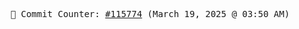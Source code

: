 <p align="center">
    <samp>
        📮 Commit Counter: <a href="https://github.com/Javascript-void0/Javascript-void0/commits/main">#115774</a> (March 19, 2025 @ 03:50 AM)
    </samp>
</p>